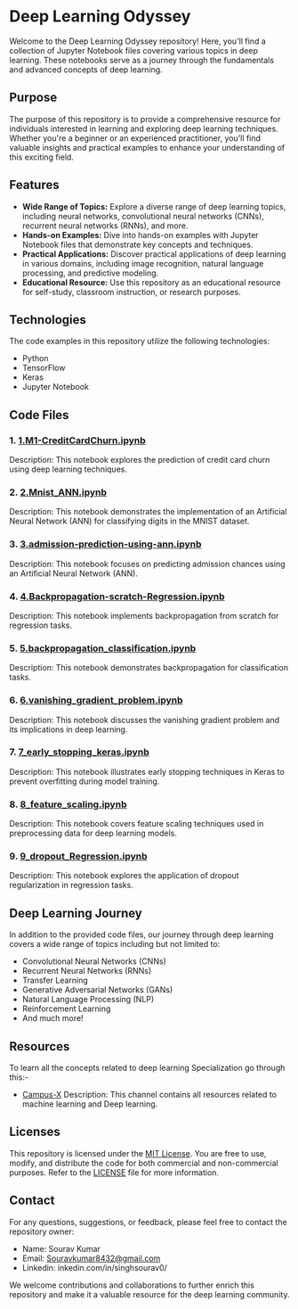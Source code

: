 # Deep Learning Odyssey

Welcome to the Deep Learning Odyssey repository! Here, you'll find a collection of Jupyter Notebook files covering various topics in deep learning. These notebooks serve as a journey through the fundamentals and advanced concepts of deep learning.

## Purpose

The purpose of this repository is to provide a comprehensive resource for individuals interested in learning and exploring deep learning techniques. Whether you're a beginner or an experienced practitioner, you'll find valuable insights and practical examples to enhance your understanding of this exciting field.

## Features

- **Wide Range of Topics:** Explore a diverse range of deep learning topics, including neural networks, convolutional neural networks (CNNs), recurrent neural networks (RNNs), and more.
- **Hands-on Examples:** Dive into hands-on examples with Jupyter Notebook files that demonstrate key concepts and techniques.
- **Practical Applications:** Discover practical applications of deep learning in various domains, including image recognition, natural language processing, and predictive modeling.
- **Educational Resource:** Use this repository as an educational resource for self-study, classroom instruction, or research purposes.

## Technologies

The code examples in this repository utilize the following technologies:

- Python
- TensorFlow
- Keras
- Jupyter Notebook


## Code Files

### 1. [1.M1-CreditCardChurn.ipynb](https://github.com/singhsourav0/Deep-Learning-Odyssey/blob/main/1.M1-CreditCardChurn.ipynb)
   Description: This notebook explores the prediction of credit card churn using deep learning techniques.

### 2. [2.Mnist_ANN.ipynb](https://github.com/singhsourav0/Deep-Learning-Odyssey/blob/main/2.Mnist_ANN.ipynb)
   Description: This notebook demonstrates the implementation of an Artificial Neural Network (ANN) for classifying digits in the MNIST dataset.

### 3. [3.admission-prediction-using-ann.ipynb](https://github.com/singhsourav0/Deep-Learning-Odyssey/blob/main/3.admission-prediction-using-ann.ipynb)
   Description: This notebook focuses on predicting admission chances using an Artificial Neural Network (ANN).

### 4. [4.Backpropagation-scratch-Regression.ipynb](https://github.com/singhsourav0/Deep-Learning-Odyssey/blob/main/4.Backpropagation-scratch-Regression.ipynb)
   Description: This notebook implements backpropagation from scratch for regression tasks.

### 5. [5.backpropagation_classification.ipynb](https://github.com/singhsourav0/Deep-Learning-Odyssey/blob/main/5.backpropagation_classification.ipynb)
   Description: This notebook demonstrates backpropagation for classification tasks.

### 6. [6.vanishing_gradient_problem.ipynb](https://github.com/singhsourav0/Deep-Learning-Odyssey/blob/main/6.vanishing_gradient_problem.ipynb)
   Description: This notebook discusses the vanishing gradient problem and its implications in deep learning.

### 7. [7_early_stopping_keras.ipynb](https://github.com/singhsourav0/Deep-Learning-Odyssey/blob/main/7_early_stopping_keras.ipynb)
   Description: This notebook illustrates early stopping techniques in Keras to prevent overfitting during model training.

### 8. [8_feature_scaling.ipynb](https://github.com/singhsourav0/Deep-Learning-Odyssey/blob/main/8_feature_scaling.ipynb)
   Description: This notebook covers feature scaling techniques used in preprocessing data for deep learning models.

### 9. [9_dropout_Regression.ipynb](https://github.com/singhsourav0/Deep-Learning-Odyssey/blob/main/9_dropout_Regression.ipynb)
   Description: This notebook explores the application of dropout regularization in regression tasks.

## Deep Learning Journey
In addition to the provided code files, our journey through deep learning covers a wide range of topics including but not limited to:
- Convolutional Neural Networks (CNNs)
- Recurrent Neural Networks (RNNs)
- Transfer Learning
- Generative Adversarial Networks (GANs)
- Natural Language Processing (NLP)
- Reinforcement Learning
- And much more!


## Resources
To learn all the concepts related to deep learning Specialization go through this:-
- [Campus-X](https://youtube.com/@campus-x)
   Description: This channel contains all resources related to machine learning and Deep learning.
  

## Licenses

This repository is licensed under the [MIT License](https://github.com/singhsourav0/Deep-Learning-Odyssey/blob/main/LICENSE). You are free to use, modify, and distribute the code for both commercial and non-commercial purposes. Refer to the [LICENSE](https://github.com/singhsourav0/Deep-Learning-Odyssey/blob/main/LICENSE) file for more information.

## Contact

For any questions, suggestions, or feedback, please feel free to contact the repository owner:

- Name: Sourav Kumar
- Email: Souravkumar8432@gmail.com
- Linkedin: inkedin.com/in/singhsourav0/

We welcome contributions and collaborations to further enrich this repository and make it a valuable resource for the deep learning community.

